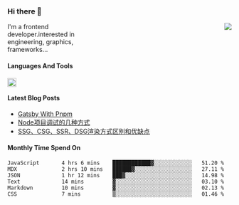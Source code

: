 <!--
**zhaohuanyuu/zhaohuanyuu** is a ✨ _special_ ✨ repository because its `README.md` (this file) appears on your GitHub profile.
-->

### Hi there 👋

<picture>
  <source media="(prefers-color-scheme: dark)" srcset="https://github-readme-stats.vercel.app/api?username=zhaohuanyuu&count_private=true&show_icons=true&theme=prussian">
  <img align="right" src="https://github-readme-stats.vercel.app/api?username=zhaohuanyuu&count_private=true&show_icons=true">
</picture>

<p style="width:45%">I'm a frontend developer.interested in engineering, graphics, frameworks...</p>

#### Languages And Tools

<img align="left" height="20" src="https://skillicons.dev/icons?i=js,ts,nodejs,react,vue,gatsby,materialui,graphql,nestjs,electron,flutter" />

</br>

#### Latest Blog Posts
<!-- BLOG-POST-LIST:START -->
- [Gatsby With Pnpm](https://zhy.gatsbyjs.io/blog/gatsby-pnpm)
- [Node项目调试的几种方式](https://zhy.gatsbyjs.io/blog/node-debug)
- [SSG、CSG、SSR、DSG渲染方式区别和优缺点](https://zhy.gatsbyjs.io/blog/site-rendering)
<!-- BLOG-POST-LIST:END -->

#### Monthly Time Spend On
<!--START_SECTION:waka-->

```text
JavaScript       4 hrs 6 mins    ████████████▓░░░░░░░░░░░░   51.20 %
MDX              2 hrs 10 mins   ██████▓░░░░░░░░░░░░░░░░░░   27.11 %
JSON             1 hr 12 mins    ███▓░░░░░░░░░░░░░░░░░░░░░   14.98 %
Text             14 mins         ▓░░░░░░░░░░░░░░░░░░░░░░░░   03.10 %
Markdown         10 mins         ▓░░░░░░░░░░░░░░░░░░░░░░░░   02.13 %
CSS              7 mins          ▒░░░░░░░░░░░░░░░░░░░░░░░░   01.46 %
```

<!--END_SECTION:waka-->
